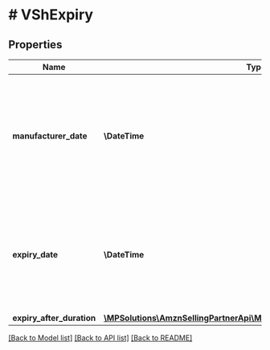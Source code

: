 # # VShExpiry

## Properties

Name | Type | Description | Notes
------------ | ------------- | ------------- | -------------
**manufacturer_date** | **\DateTime** | Production, packaging or assembly date determined by the manufacturer. Its meaning is determined based on the trade item context. | [optional]
**expiry_date** | **\DateTime** | The date that determines the limit of consumption or use of a product. Its meaning is determined based on the trade item context. | [optional]
**expiry_after_duration** | [**\MPSolutions\AmznSellingPartnerApi\Models\VendorShipments\VShDuration**](VShDuration.md) |  | [optional]

[[Back to Model list]](../../README.md#models) [[Back to API list]](../../README.md#endpoints) [[Back to README]](../../README.md)
